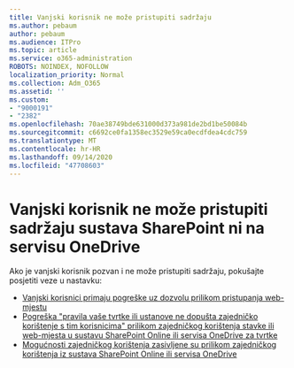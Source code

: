 ```yaml
---
title: Vanjski korisnik ne može pristupiti sadržaju
ms.author: pebaum
author: pebaum
ms.audience: ITPro
ms.topic: article
ms.service: o365-administration
ROBOTS: NOINDEX, NOFOLLOW
localization_priority: Normal
ms.collection: Adm_O365
ms.assetid: ''
ms.custom:
- "9000191"
- "2382"
ms.openlocfilehash: 70ae38749bde631000d373a981de2bd1be50084b
ms.sourcegitcommit: c6692ce0fa1358ec3529e59ca0ecdfdea4cdc759
ms.translationtype: MT
ms.contentlocale: hr-HR
ms.lasthandoff: 09/14/2020
ms.locfileid: "47708603"
---
```

# <a name="external-user-cannot-access-sharepoint-or-onedrive-content"></a>Vanjski korisnik ne može pristupiti sadržaju sustava SharePoint ni na servisu OneDrive

Ako je vanjski korisnik pozvan i ne može pristupiti sadržaju, pokušajte posjetiti veze u nastavku:

- [Vanjski korisnici primaju pogreške uz dozvolu prilikom pristupanja web-mjestu](https://docs.microsoft.com/sharepoint/support/administration/access-denied-or-need-permission-error-sharepoint-online-or-onedrive-for-business)
- [Pogreška "pravila vaše tvrtke ili ustanove ne dopušta zajedničko korištenje s tim korisnicima" prilikom zajedničkog korištenja stavke ili web-mjesta u sustavu SharePoint Online ili servisa OneDrive za tvrtke](https://docs.microsoft.com/sharepoint/support/administration/organization-policies-do-not-allow-you-to-share-with-users-error)
- [Mogućnosti zajedničkog korištenja zasivljene su prilikom zajedničkog korištenja iz sustava SharePoint Online ili servisa OneDrive](https://docs.microsoft.com/sharepoint/support/administration/sharing-options-grayed-out-when-sharing-from-sharepoint-online-or-onedrive)
